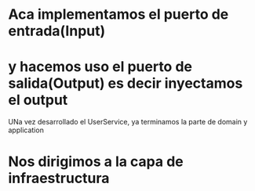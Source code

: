 # Aca implementamos el puerto de entrada(Input)
# y hacemos uso el puerto de salida(Output) es decir inyectamos el output

UNa vez desarrollado el UserService, ya terminamos la parte de domain y application

# Nos dirigimos a la capa de infraestructura